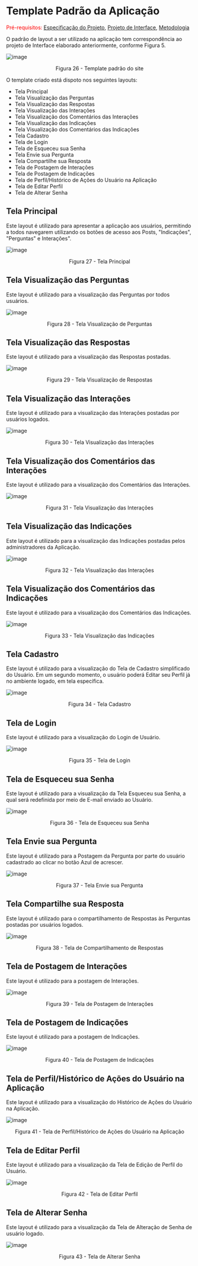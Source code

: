 # Template Padrão da Aplicação

<span style="color:red">Pré-requisitos: <a href="2-Especificação do Projeto.md"> Especificação do Projeto</a></span>, <a href="3-Projeto de Interface.md"> Projeto de Interface</a>, <a href="4-Metodologia.md"> Metodologia</a>

O padrão de layout a ser utilizado na aplicação tem correspondência ao projeto de Interface elaborado anteriormente, conforme Figura 5.

![image](https://user-images.githubusercontent.com/114453508/236688982-d253542d-a8df-4d37-8462-658154b3e65a.png)
<p align="center">Figura 26 - Template padrão do site</p>

O template criado está dispoto nos seguintes layouts: 

* Tela Principal
* Tela Visualização das Perguntas
* Tela Visualização das Respostas
* Tela Visualização das Interações
* Tela Visualização dos Comentários das Interações
* Tela Visualização das Indicações
* Tela Visualização dos Comentários das Indicações
* Tela Cadastro
* Tela de Login
* Tela de Esqueceu sua Senha
* Tela Envie sua Pergunta
* Tela Compartilhe sua Resposta
* Tela de Postagem de Interações
* Tela de Postagem de Indicações
* Tela de Perfil/Histórico de Ações do Usuário na Aplicação
* Tela de Editar Perfil
* Tela de Alterar Senha

## Tela Principal

Este layout é utilizado para apresentar a aplicação aos usuários, permitindo a todos navegarem utilizando os botões de acesso aos Posts, "Indicações", "Perguntas" e Interações".

![image](https://github.com/ICEI-PUC-Minas-PMV-ADS/pmv-ads-2023-1-e2-proj-int-t2-pmv-ads-2023-1-e2-t2-time5-study2gether/assets/114453508/777a94b9-a0e2-495f-9d9c-ff928a58dd7a)
<p align="center">Figura 27 - Tela Principal</p>

## Tela Visualização das Perguntas

Este layout é utilizado para a visualização das Perguntas por todos usuários.

![image](https://user-images.githubusercontent.com/114453508/236688993-e4374382-4d32-4d5e-96f2-4190233870a7.png)
<p align="center">Figura 28 - Tela Visualização de Perguntas</p>

## Tela Visualização das Respostas

Este layout é utilizado para a visualização das Respostas postadas.

![image](https://github.com/ICEI-PUC-Minas-PMV-ADS/pmv-ads-2023-1-e2-proj-int-t2-pmv-ads-2023-1-e2-t2-time5-study2gether/assets/114453508/beee70a3-ccf8-4ff5-bff3-c4cc4047ce1c)
<p align="center">Figura 29 - Tela Visualização de Respostas</p>

## Tela Visualização das Interações

Este layout é utilizado para a visualização das Interações postadas por usuários logados.

![image](https://user-images.githubusercontent.com/114453508/236689061-89188808-e86c-4c1d-9daa-eb80dc1ec40c.png)
<p align="center">Figura 30 - Tela Visualização das Interações</p>

## Tela Visualização dos Comentários das Interações

Este layout é utilizado para a visualização dos Comentários das Interações.

![image](https://github.com/ICEI-PUC-Minas-PMV-ADS/pmv-ads-2023-1-e2-proj-int-t2-pmv-ads-2023-1-e2-t2-time5-study2gether/assets/114453508/2b70d1e1-bc90-45eb-951d-282090e21a4f)<p align="center">Figura 31 - Tela Visualização das Interações</p>

## Tela Visualização das Indicações

Este layout é utilizado para a visualização das Indicações postadas pelos administradores da Aplicação.

![image](https://user-images.githubusercontent.com/114453508/236689204-c8828c7f-8155-4050-ac95-3bad78cdded3.png)
<p align="center">Figura 32 - Tela Visualização das Interações</p>

## Tela Visualização dos Comentários das Indicações

Este layout é utilizado para a visualização dos Comentários das Indicações.

![image](https://github.com/ICEI-PUC-Minas-PMV-ADS/pmv-ads-2023-1-e2-proj-int-t2-pmv-ads-2023-1-e2-t2-time5-study2gether/assets/114453508/e58f602a-653a-4436-b8ea-2028e1c21018)
<p align="center">Figura 33 - Tela Visualização das Indicações</p>

## Tela Cadastro

Este layout é utilizado para a visualização do Tela de Cadastro simplificado do Usuário. Em um segundo momento, o usuário poderá Editar seu Perfil já no ambiente logado, em tela específica.

![image](https://user-images.githubusercontent.com/114453508/236689498-e7ad6aa0-9841-40ac-8d8f-836a31b07c4c.png)
<p align="center">Figura 34 - Tela Cadastro</p>

## Tela de Login

Este layout é utilizado para a visualização do Login de Usuário.

![image](https://user-images.githubusercontent.com/114453508/236694829-7aefcb9e-fca5-4424-a8ce-3b95615ef0af.png)

<p align="center">Figura 35 - Tela de Login</p>

## Tela de Esqueceu sua Senha

Este layout é utilizado para a visualização da Tela Esqueceu sua Senha, a qual será redefinida por meio de E-mail enviado ao Usuário. 

![image](https://github.com/ICEI-PUC-Minas-PMV-ADS/pmv-ads-2023-1-e2-proj-int-t2-pmv-ads-2023-1-e2-t2-time5-study2gether/assets/114453508/fade473f-2fc6-4835-a345-13af4aa5c7c0)
<p align="center">Figura 36 - Tela de Esqueceu sua Senha</p>

## Tela Envie sua Pergunta

Este layout é utilizado para a Postagem da Pergunta por parte do usuário cadastrado ao clicar no botão Azul de acrescer. 

![image](https://github.com/ICEI-PUC-Minas-PMV-ADS/pmv-ads-2023-1-e2-proj-int-t2-pmv-ads-2023-1-e2-t2-time5-study2gether/assets/114453508/758bb998-6c6f-4f4c-b32a-ece1340aa49a)
<p align="center">Figura 37 - Tela Envie sua Pergunta</p>

## Tela Compartilhe sua Resposta

Este layout é utilizado para o compartilhamento de Respostas às Perguntas postadas por usuários logados.

![image](https://github.com/ICEI-PUC-Minas-PMV-ADS/pmv-ads-2023-1-e2-proj-int-t2-pmv-ads-2023-1-e2-t2-time5-study2gether/assets/114453508/77208d4c-4b4c-49f6-a604-4f8a02f02e19)
<p align="center">Figura 38 - Tela de Compartilhamento de Respostas</p>

## Tela de Postagem de Interações

Este layout é utilizado para a postagem de Interações.

![image](https://user-images.githubusercontent.com/114453508/236690816-acb49daf-cda6-4821-9042-447ffa3a679d.png)
<p align="center">Figura 39 - Tela de Postagem de Interações</p>

## Tela de Postagem de Indicações

Este layout é utilizado para a postagem de Indicações.

![image](https://github.com/ICEI-PUC-Minas-PMV-ADS/pmv-ads-2023-1-e2-proj-int-t2-pmv-ads-2023-1-e2-t2-time5-study2gether/assets/114453508/0af1e376-b364-4652-a1cb-d49a558c45e1)
<p align="center">Figura 40 - Tela de Postagem de Indicações</p>

## Tela de Perfil/Histórico de Ações do Usuário na Aplicação

Este layout é utilizado para a visualização do Histórico de Ações do Usuário na Aplicação.

![image](https://user-images.githubusercontent.com/114453508/236688804-392b5d28-ab27-45d5-913a-933c34484b78.png)
<p align="center">Figura 41 - Tela de Perfil/Histórico de Ações do Usuário na Aplicação</p>

## Tela de Editar Perfil

Este layout é utilizado para a visualização da Tela de Edição de Perfil do Usuário.

![image](https://user-images.githubusercontent.com/114453508/236688865-a2781d33-0e41-4185-9e7e-2d8672e9fb15.png)
<p align="center">Figura 42 - Tela de Editar Perfil</p>

## Tela de Alterar Senha

Este layout é utilizado para a visualização da Tela de Alteração de Senha de usuário logado.

![image](https://user-images.githubusercontent.com/114453508/236688918-8009f248-1764-48b9-897f-8bf98392576b.png)
<p align="center">Figura 43 - Tela de Alterar Senha</p>

